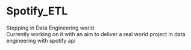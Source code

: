# Spotify_ETL
Stepping in Data Engineering world <br>
Currently working on it with an aim to deliver a real world project in data engineering with spotify api
